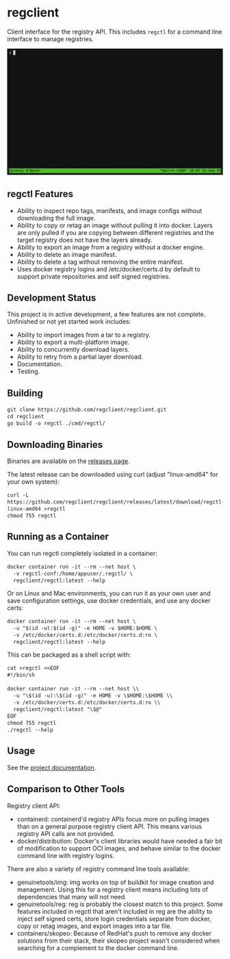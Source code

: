 # regclient

Client interface for the registry API.
This includes `regctl` for a command line interface to manage registries.

![regctl demo](docs/demo.gif)

## regctl Features

- Ability to inspect repo tags, manifests, and image configs without downloading
  the full image.
- Ability to copy or retag an image without pulling it into docker. Layers are
  only pulled if you are copying between different registries and the target
  registry does not have the layers already.
- Ability to export an image from a registry without a docker engine.
- Ability to delete an image manifest.
- Ability to delete a tag without removing the entire manifest.
- Uses docker registry logins and /etc/docker/certs.d by default to support
  private repositories and self signed registries.

## Development Status

This project is in active development, a few features are not complete.
Unfinished or not yet started work includes:

- Ability to import images from a tar to a registry.
- Ability to export a multi-platform image.
- Ability to concurrently download layers.
- Ability to retry from a partial layer download.
- Documentation.
- Testing.

## Building

```shell
git clone https://github.com/regclient/regclient.git
cd regclient
go build -o regctl ./cmd/regctl/
```

## Downloading Binaries

Binaries are available on the [releases
page](https://github.com/regclient/regclient/releases).

The latest release can be downloaded using curl (adjust "linux-amd64" for your
own system):

```shell
curl -L https://github.com/regclient/regclient/releases/latest/download/regctl-linux-amd64 >regctl
chmod 755 regctl
```

## Running as a Container

You can run regctl completely isolated in a container:

```shell
docker container run -it --rm --net host \
  -v regctl-conf:/home/appuser/.regctl/ \
  regclient/regctl:latest --help
```

Or on Linux and Mac environments, you can run it as your own user and save
configuration settings, use docker credentials, and use any docker certs:

```shell
docker container run -it --rm --net host \
  -u "$(id -u):$(id -g)" -e HOME -v $HOME:$HOME \
  -v /etc/docker/certs.d:/etc/docker/certs.d:ro \
  regclient/regctl:latest --help
```

This can be packaged as a shell script with:

```shell
cat >regctl <<EOF
#!/bin/sh

docker container run -it --rm --net host \\
  -u "\$(id -u):\$(id -g)" -e HOME -v \$HOME:\$HOME \\
  -v /etc/docker/certs.d:/etc/docker/certs.d:ro \\
  regclient/regctl:latest "\$@"
EOF
chmod 755 regctl
./regctl --help
```

## Usage

See the [project documentation](docs/README.md).

## Comparison to Other Tools

Registry client API:

- containerd: containerd'd registry APIs focus more on pulling images than on a
  general purpose registry client API. This means various registry API calls are
  not provided.
- docker/distribution: Docker's client libraries would have needed a fair bit of
  modification to support OCI images, and behave similar to the docker command
  line with registry logins.

There are also a variety of registry command line tools available:

- genuinetools/img: img works on top of buildkit for image creation and
  management. Using this for a registry client means including lots of
  dependencies that many will not need.
- genuinetools/reg: reg is probably the closest match to this project. Some
  features included in regctl that aren't included in reg are the ability to
  inject self signed certs, store login credentials separate from docker, copy
  or retag images, and export images into a tar file.
- containers/skopeo: Because of RedHat's push to remove any docker solutions
  from their stack, their skopeo project wasn't considered when searching for a
  complement to the docker command line.
